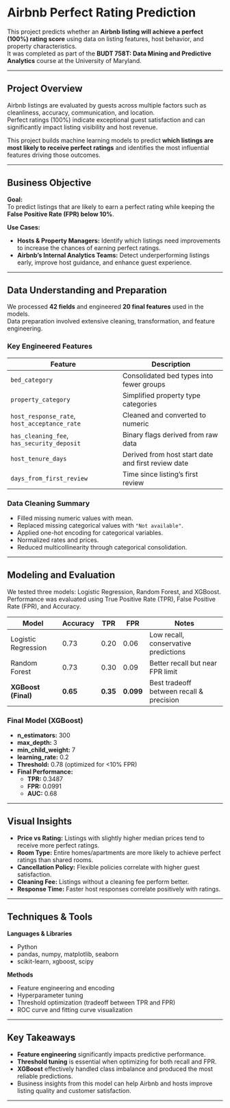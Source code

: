 # Airbnb Perfect Rating Prediction

This project predicts whether an **Airbnb listing will achieve a perfect (100%) rating score** using data on listing features, host behavior, and property characteristics.  
It was completed as part of the **BUDT 758T: Data Mining and Predictive Analytics** course at the University of Maryland.

---

## Project Overview

Airbnb listings are evaluated by guests across multiple factors such as cleanliness, accuracy, communication, and location.  
Perfect ratings (100%) indicate exceptional guest satisfaction and can significantly impact listing visibility and host revenue.

This project builds machine learning models to predict **which listings are most likely to receive perfect ratings** and identifies the most influential features driving those outcomes.

---

## Business Objective

**Goal:**  
To predict listings that are likely to earn a perfect rating while keeping the **False Positive Rate (FPR) below 10%**.

**Use Cases:**
- **Hosts & Property Managers:** Identify which listings need improvements to increase the chances of earning perfect ratings.  
- **Airbnb’s Internal Analytics Teams:** Detect underperforming listings early, improve host guidance, and enhance guest experience.

---

## Data Understanding and Preparation

We processed **42 fields** and engineered **20 final features** used in the models.  
Data preparation involved extensive cleaning, transformation, and feature engineering.

### Key Engineered Features
| Feature | Description |
|----------|--------------|
| `bed_category` | Consolidated bed types into fewer groups |
| `property_category` | Simplified property type categories |
| `host_response_rate`, `host_acceptance_rate` | Cleaned and converted to numeric |
| `has_cleaning_fee`, `has_security_deposit` | Binary flags derived from raw data |
| `host_tenure_days` | Derived from host start date and first review date |
| `days_from_first_review` | Time since listing’s first review |

### Data Cleaning Summary
- Filled missing numeric values with mean.
- Replaced missing categorical values with `"Not available"`.
- Applied one-hot encoding for categorical variables.
- Normalized rates and prices.
- Reduced multicollinearity through categorical consolidation.

---

## Modeling and Evaluation

We tested three models: Logistic Regression, Random Forest, and XGBoost.  
Performance was evaluated using True Positive Rate (TPR), False Positive Rate (FPR), and Accuracy.

| Model | Accuracy | TPR | FPR | Notes |
|--------|-----------|-----|-----|-------|
| Logistic Regression | 0.73 | 0.20 | 0.06 | Low recall, conservative predictions |
| Random Forest | 0.73 | 0.30 | 0.09 | Better recall but near FPR limit |
| **XGBoost (Final)** | **0.65** | **0.35** | **0.099** | Best tradeoff between recall & precision |

### Final Model (XGBoost)
- **n_estimators:** 300  
- **max_depth:** 3  
- **min_child_weight:** 7  
- **learning_rate:** 0.2  
- **Threshold:** 0.78 (optimized for <10% FPR)  
- **Final Performance:**  
  - **TPR:** 0.3487  
  - **FPR:** 0.0991  
  - **AUC:** 0.68  

---

## Visual Insights

- **Price vs Rating:** Listings with slightly higher median prices tend to receive more perfect ratings.  
- **Room Type:** Entire homes/apartments are more likely to achieve perfect ratings than shared rooms.  
- **Cancellation Policy:** Flexible policies correlate with higher guest satisfaction.  
- **Cleaning Fee:** Listings without a cleaning fee perform better.  
- **Response Time:** Faster host responses correlate positively with ratings.

---

## Techniques & Tools

**Languages & Libraries**
- Python  
- pandas, numpy, matplotlib, seaborn  
- scikit-learn, xgboost, scipy  

**Methods**
- Feature engineering and encoding  
- Hyperparameter tuning  
- Threshold optimization (tradeoff between TPR and FPR)  
- ROC curve and fitting curve visualization  

---

## Key Takeaways
- **Feature engineering** significantly impacts predictive performance.  
- **Threshold tuning** is essential when optimizing for both recall and FPR.  
- **XGBoost** effectively handled class imbalance and produced the most reliable predictions.  
- Business insights from this model can help Airbnb and hosts improve listing quality and customer satisfaction.

---
